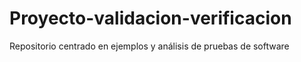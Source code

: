# Proyecto-validacion-verificacion
Repositorio centrado en ejemplos y análisis de pruebas de software 
